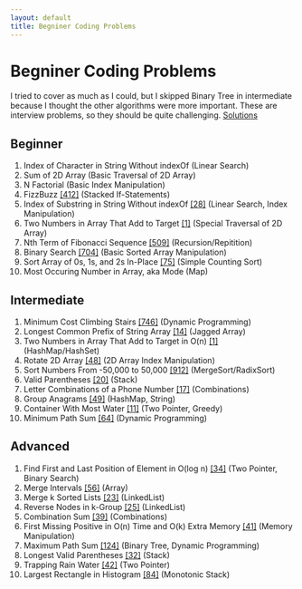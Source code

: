 ```yaml
---
layout: default
title: Begniner Coding Problems
---
```


# Begniner Coding Problems
I tried to cover as much as I could, but I skipped Binary Tree in intermediate because I thought the other algorithms were more important. These are interview problems, so they should be quite challenging. [Solutions](/solutions)

## Beginner
 1. Index of Character in String Without indexOf (Linear Search)
 2. Sum of 2D Array (Basic Traversal of 2D Array)
 3. N Factorial (Basic Index Manipulation)
 4. FizzBuzz [[412]](https://leetcode.com/problems/fizz-buzz/) (Stacked If-Statements)
 5. Index of Substring in String Without indexOf [[28]](https://leetcode.com/problems/implement-strstr/) (Linear Search, Index Manipulation)
 6. Two Numbers in Array That Add to Target [[1]](https://leetcode.com/problems/two-sum/) (Special Traversal of 2D Array)
 7. Nth Term of Fibonacci Sequence [[509]](https://leetcode.com/problems/fibonacci-number/) (Recursion/Repitition)
 8. Binary Search [[704]](https://leetcode.com/problems/binary-search/) (Basic Sorted Array Manipulation)
 9. Sort Array of 0s, 1s, and 2s In-Place [[75]](https://leetcode.com/problems/sort-colors/) (Simple Counting Sort)
 10. Most Occuring Number in Array, aka Mode (Map)

## Intermediate
 1. Minimum Cost Climbing Stairs [[746]](https://leetcode.com/problems/min-cost-climbing-stairs/) (Dynamic Programming)
 2. Longest Common Prefix of String Array [[14]](https://leetcode.com/problems/longest-common-prefix/) (Jagged Array)
 3. Two Numbers in Array That Add to Target in O(n) [[1]](https://leetcode.com/problems/two-sum/) (HashMap/HashSet)
 4. Rotate 2D Array [[48]](https://leetcode.com/problems/rotate-image/) (2D Array Index Manipulation)
 5. Sort Numbers From -50,000 to 50,000 [[912]](https://leetcode.com/problems/sort-an-array/) (MergeSort/RadixSort)
 6. Valid Parentheses [[20]](https://leetcode.com/problems/valid-parentheses/) (Stack)
 7. Letter Combinations of a Phone Number [[17]](https://leetcode.com/problems/letter-combinations-of-a-phone-number/) (Combinations)
 8. Group Anagrams [[49]](https://leetcode.com/problems/group-anagrams/) (HashMap, String)
 9. Container With Most Water [[11]](https://leetcode.com/problems/container-with-most-water/) (Two Pointer, Greedy)
 10. Minimum Path Sum [[64]](https://leetcode.com/problems/minimum-path-sum/) (Dynamic Programming)

## Advanced
 1. Find First and Last Position of Element in O(log n) [[34]](https://leetcode.com/problems/find-first-and-last-position-of-element-in-sorted-array/) (Two Pointer, Binary Search)
 2. Merge Intervals [[56]](https://leetcode.com/problems/merge-intervals/) (Array)
 3. Merge k Sorted Lists [[23]](https://leetcode.com/problems/merge-k-sorted-lists) (LinkedList)
 4. Reverse Nodes in k-Group [[25]](https://leetcode.com/problems/reverse-nodes-in-k-group/) (LinkedList)
 5. Combination Sum [[39]](https://leetcode.com/problems/combination-sum/) (Combinations)
 6. First Missing Positive in O(n) Time and O(k) Extra Memory [[41]](https://leetcode.com/problems/first-missing-positive/) (Memory Manipulation)
 7. Maximum Path Sum [[124]](https://leetcode.com/problems/binary-tree-maximum-path-sum/) (Binary Tree, Dynamic Programming)
 8. Longest Valid Parentheses [[32]](https://leetcode.com/problems/longest-valid-parentheses/) (Stack)
 9. Trapping Rain Water [[42]](https://leetcode.com/problems/trapping-rain-water/) (Two Pointer)
 10. Largest Rectangle in Histogram [[84]](https://leetcode.com/problems/largest-rectangle-in-histogram/) (Monotonic Stack)
